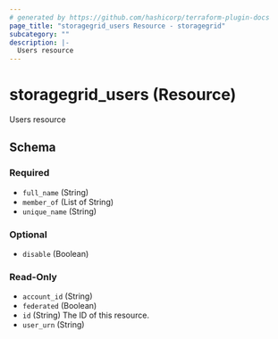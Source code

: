 ```yaml
---
# generated by https://github.com/hashicorp/terraform-plugin-docs
page_title: "storagegrid_users Resource - storagegrid"
subcategory: ""
description: |-
  Users resource
---
```


# storagegrid_users (Resource)

Users resource



<!-- schema generated by tfplugindocs -->
## Schema

### Required

- `full_name` (String)
- `member_of` (List of String)
- `unique_name` (String)

### Optional

- `disable` (Boolean)

### Read-Only

- `account_id` (String)
- `federated` (Boolean)
- `id` (String) The ID of this resource.
- `user_urn` (String)
